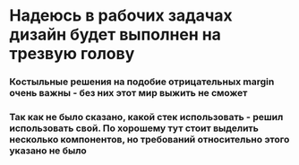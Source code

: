 # Надеюсь в рабочих задачах дизайн будет выполнен на трезвую голову
### Костыльные решения на подобие отрицательных margin очень важны - без них этот мир выжить не сможет
### Так как не было сказано, какой стек использовать - решил использовать свой. По хорошему тут стоит выделить несколько компонентов, но требований относительно этого указано не было